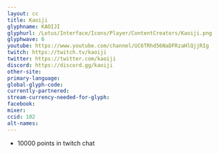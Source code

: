 ```yaml
---
layout: cc
title: Kaoiji
glyphname: KAOIJI
glyphurl: /Lotus/Interface/Icons/Player/ContentCreators/Kaoiji.png
glyphwave: 6
youtube: https://www.youtube.com/channel/UC6TRhd56NaDFRzaHlQjjRIg
twitch: https://twitch.tv/kaoiji
twitter: https://twitter.com/kaoiji
discord: https://discord.gg/kaoiji
other-site:
primary-language:
global-glyph-code:
currently-partnered:
stream-currency-needed-for-glyph:
facebook:
mixer:
ccid: 102
alt-names:
---
```

* 10000 points in twitch chat
